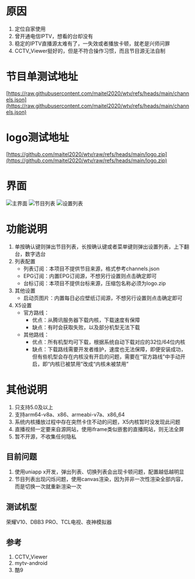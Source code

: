 

# 原因
1. 定位自家使用
2. 曾开通电信IPTV，想看的台却没有
3. 稳定的IPTV直播源太难有了，一失效或者播放卡顿，就老是兴师问罪
4. CCTV_Viewer挺好的，但是不符合操作习惯，而且节目源无法自制


# 节目单测试地址
[https://raw.githubusercontent.com/maitel2020/wtv/refs/heads/main/channels.json](https://raw.githubusercontent.com/maitel2020/wtv/refs/heads/main/channels.json)
# logo测试地址
[https://github.com/maitel2020/wtv/raw/refs/heads/main/logo.zip](https://github.com/maitel2020/wtv/raw/refs/heads/main/logo.zip)


# 界面
![主界面](image/1.webp)
![节目列表](image/2.webp)
![设置列表](image/3.webp)

# 功能说明
1. 单按确认键则弹出节目列表，长按确认键或者菜单键则弹出设置列表，上下翻台，数字选台
2. 列表配置
	* 列表订阅：本项目不提供节目来源，格式参考channels.json
	* EPG订阅：内置EPG订阅源，不想另行设置则点击确定即可
	* 台标订阅：本项目不提供台标来源，压缩包名称必须为logo.zip
3. 其他设置
	* 启动页图片：内置每日必应壁纸订阅源，不想另行设置则点击确定即可
4. X5设置
	- 官方路线：
		* 优点：从腾讯服务器下载内核，下载速度有保障
		* 缺点：有时会获取失败，以及部分机型无法下载
	- 其他路线：
		* 优点：所有机型均可下载，根据系统自动下载对应的32位/64位内核
		* 缺点：下载路线需要开发者维护，速度也无法保障，即便安装成功，但有些机型会存在内核没有开启的问题，需要在“官方路线”中手动开启，即“内核已被禁用”改成“内核未被禁用”
# 其他说明
1. 只支持5.0及以上
2. 支持arm64-v8a、x86、armeabi-v7a、x86_64
3. 系统内核播放过程中存在突然卡住不动的问题，X5内核暂时没发现此问题
4. 直播视频一定要来自源网站，使用iframe类似嵌套的直播网站，则无法全屏
5. 暂不开源，不收集任何隐私



## 目前问题
1. 使用uniapp x开发，弹出列表、切换列表会出现卡顿问题，配置越低越明显
2. 节目列表出现闪烁问题，使用canvas渲染，因为并非一次性渲染全部内容，而是切换一次就重新渲染一次


## 测试机型
荣耀V10、DBB3 PRO、TCL电视、夜神模拟器

## 参考
1. CCTV_Viewer
2. mytv-android
3. 酷9
